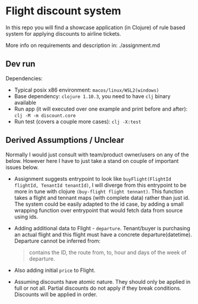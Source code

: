 # Flight discount system

In this repo you will find a showcase application (in Clojure) of rule based system for applying discounts to airline tickets. 

More info on requirements and description in: ./assignment.md

## Dev run
Dependencies:
  - Typical posix x86 environment: `macos/linux/WSL2(windows)`
  - Base dependency: `clojure 1.10.3`, you need to have `clj` binary available
  - Run app (it will executed over one example and print before and after): `clj -M -m discount.core`
  - Run test (covers a couple more cases): `clj -X:test`

## Derived Assumptions / Unclear

Normally I would just consult with team/product owner/users on any of the below. However here I have to just take a stand on couple of important issues below.

- Assignment suggests entrypoint to look like `buyFlight(FlightId flightId, TenantId tenantId)`, I will diverge from this entrypoint to be more in tune with clojure `(buy-flight flight tennant)`. This function takes a flight and tennant maps (with complete data) rather than just id. The system could be easily adapted to the id case, by adding a small wrapping function over entrypoint that would fetch data from source using ids.

- Adding additional data to Flight - `departure`. Tenant/buyer is purchasing an actual flight and this flight must have a concrete departure(datetime). Departure cannot be inferred from: 
  >contains the ID, the route from, to, hour and days of the week of departure.

- Also adding initial `price` to Flight.

- Assuming discounts have atomic nature. They should only be applied in full or not all. Partial discounts do not apply if they break conditions. Discounts will be applied in order.
 
